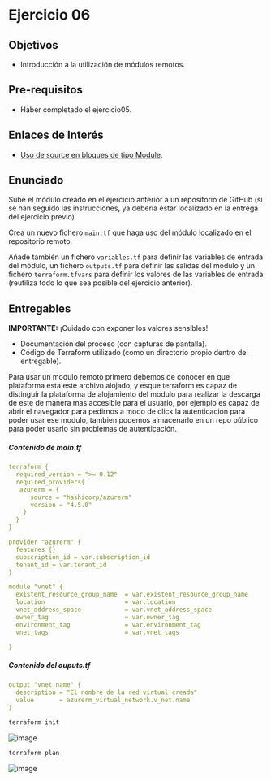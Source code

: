 # Ejercicio 06

## Objetivos

- Introducción a la utilización de módulos remotos.

## Pre-requisitos

- Haber completado el ejercicio05.

## Enlaces de Interés

- [Uso de source en bloques de tipo Module](https://developer.hashicorp.com/terraform/language/modules/sources).

## Enunciado

Sube el módulo creado en el ejercicio anterior a un repositorio de GitHub (si se han seguido las instrucciones, ya debería estar localizado en la entrega del ejercicio previo).

Crea un nuevo fichero `main.tf` que haga uso del módulo localizado en el repositorio remoto.

Añade también un fichero `variables.tf` para definir las variables de entrada del módulo, un fichero `outputs.tf` para definir las salidas del módulo y un fichero `terraform.tfvars` para definir los valores de las variables de entrada (reutiliza todo lo que sea posible del ejercicio anterior).

## Entregables

**IMPORTANTE:** ¡Cuidado con exponer los valores sensibles!

- Documentación del proceso (con capturas de pantalla).
- Código de Terraform utilizado (como un directorio propio dentro del entregable).

Para usar un modulo remoto primero debemos de conocer en que plataforma esta este archivo alojado, y esque terraform es capaz de distinguir la plataforma de alojamiento del modulo para realizar la descarga de este de manera mas accesible para el usuario, por ejemplo es capaz de abrir el navegador para pedirnos a modo de click la autenticación para poder usar ese modulo, tambien podemos almacenarlo en un repo público para poder usarlo sin problemas de autenticación.

##### Contenido de main.tf

```yaml
terraform {
  required_version = ">= 0.12"
  required_providers{
   azurerm = {
      source = "hashicorp/azurerm"
      version = "4.5.0"
    }
  }
}

provider "azurerm" {
  features {}
  subscription_id = var.subscription_id
  tenant_id = var.tenant_id
}

module "vnet" {
  existent_resource_group_name  = var.existent_resource_group_name
  location                      = var.location
  vnet_address_space            = var.vnet_address_space
  owner_tag                     = var.owner_tag
  environment_tag               = var.environment_tag
  vnet_tags                     = var.vnet_tags

}
```

##### Contenido del ouputs.tf

```yaml
output "vnet_name" {
  description = "El nombre de la red virtual creada"
  value       = azurerm_virtual_network.v_net.name
}
```

```bash
terraform init
```

![image](https://github.com/user-attachments/assets/bb2a946b-046e-4a9f-af4e-853b23e2f331)

```bash
terraform plan
```

![image](https://github.com/user-attachments/assets/9eee5d4a-e2e5-4f87-9d61-48afa4c840ab)









